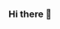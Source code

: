 ### Hi there 👋

<!--
**shiva234/shiva234** is a ✨ _special_ ✨ repository because its `README.md` (this file) appears on your GitHub pro.
my name is shiva jee.i am building a meditation app name angel help people to meditate anywhere on the planet.
i am using google technologies:google earth engine,google map platforms,kotlin ,angular.
i am  passionate about to bring change in people life.
here is code of my app, some basic 
import android.os.Bundle
import android.os.CountDownTimer
import androidx.appcompat.app.AppCompatActivity
import kotlinx.android.synthetic.main.activity_main.*

class MainActivity : AppCompatActivity() {

    private lateinit var timer: CountDownTimer

    override fun onCreate(savedInstanceState: Bundle?) {
        super.onCreate(savedInstanceState)
        setContentView(R.layout.activity_main)

        startButton.setOnClickListener {
            val timeInMinutes = timeEditText.text.toString().toLong()
            val timeInMillis = timeInMinutes * 60 * 1000

            timer = object : CountDownTimer(timeInMillis, 1000) {
                override fun onTick(millisUntilFinished: Long) {
                    val minutesLeft = millisUntilFinished / 1000 / 60
                    val secondsLeft = millisUntilFinished / 1000 % 60
                    timerTextView.text = "$minutesLeft:${String.format("%02d", secondsLeft)}"
                }

                override fun onFinish() {
                    timerTextView.text = "Meditation finished"
                }
            }

            timer.start()
        }

        stopButton.setOnClickListener {
            if (::timer.isInitialized) {
                timer.cancel()
                timerTextView.text = "Meditation stopped"
            }
        }
    }
implementation 'com.google.android.gms:play-services-maps:18.0.1'
<com.google.android.gms.maps.MapView
    android:id="@+id/mapView"
    android:layout_width="match_parent"
    android:layout_height="match_parent" />
import android.os.Bundle
import androidx.appcompat.app.AppCompatActivity
import com.google.android.gms.maps.GoogleMap
import com.google.android.gms.maps.MapView
import com.google.android.gms.maps.OnMapReadyCallback
import com.google.android.gms.maps.model.LatLng
import com.google.android.gms.maps.model.MarkerOptions

class MainActivity : AppCompatActivity(), OnMapReadyCallback {

    private lateinit var mapView: MapView
    private lateinit var googleMap: GoogleMap

    override fun onCreate(savedInstanceState: Bundle?) {
        super.onCreate(savedInstanceState)
        setContentView(R.layout.activity_main)

        mapView = findViewById(R.id.mapView)
        mapView.onCreate(savedInstanceState)
        mapView.getMapAsync(this)
    }

    override fun onMapReady(map: GoogleMap?) {
        map?.let {
            googleMap = it
            val sydney = LatLng(-34.0, 151.0)
            googleMap.addMarker(MarkerOptions().position(sydney).title("Marker in Sydney"))
            googleMap.moveCamera(CameraUpdateFactory.newLatLng(sydney))
        }
    }

    override fun onResume() {
        super.onResume()
        mapView.onResume()
    }

    override fun onPause() {
        super.onPause()
        mapView.onPause()
    }

    override fun onDestroy() {
        super.onDestroy()
        mapView.onDestroy()
    }

    override fun onLowMemory() {
        super.onLowMemory()
        mapView.onLowMemory()
    }
}
<script src="https://earthengine.googleapis.com/v1alpha/<API_VERSION>/earthengine-api.min.js"></script>
ee.initialize(null, null, () => {
    // Your Earth Engine code here
});
const image = ee.Image('LANDSAT/LC08/C01/T1_TOA/LC08_044034_20140318');
const visParams = {bands: ['B4', 'B3', 'B2'], max: 0.3};
const layer = ee.layers.ImageOverlay(image, visParams, 'Landsat 8');

const map = new google.maps.Map(document.getElementById('map'), {
    center: {lat: 37.75, lng: -122.25},
    zoom: 10
});

map.overlayMapTypes.push(layer);

